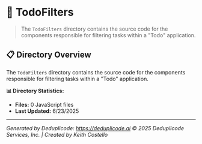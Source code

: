 # 📁 TodoFilters

> The `TodoFilters` directory contains the source code for the components responsible for filtering tasks within a "Todo" application.

## 📋 Directory Overview

The `TodoFilters` directory contains the source code for the components responsible for filtering tasks within a "Todo" application.

**📊 Directory Statistics:**
- **Files:** 0 JavaScript files
- **Last Updated:** 6/23/2025

---

*Generated by Deduplicode: https://deduplicode.ai*
*© 2025 Deduplicode Services, Inc. | Created by Keith Costello*
